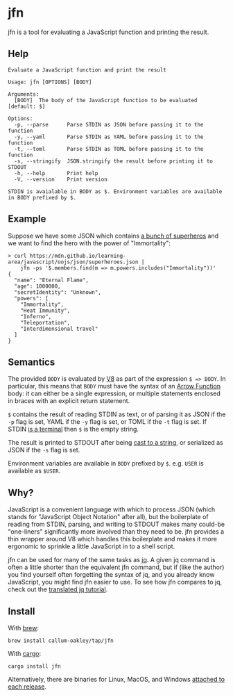 # jfn

jfn is a tool for evaluating a JavaScript function and printing the result.

## Help

```
Evaluate a JavaScript function and print the result

Usage: jfn [OPTIONS] [BODY]

Arguments:
  [BODY]  The body of the JavaScript function to be evaluated [default: $]

Options:
  -p, --parse      Parse STDIN as JSON before passing it to the function
  -y, --yaml       Parse STDIN as YAML before passing it to the function
  -t, --toml       Parse STDIN as TOML before passing it to the function
  -s, --stringify  JSON.stringify the result before printing it to STDOUT
  -h, --help       Print help
  -V, --version    Print version

STDIN is avaialable in BODY as $. Environment variables are available in BODY prefixed by $.
```

## Example

Suppose we have some JSON which contains [a bunch of superheros][] and we want to find the hero with
the power of "Immortality":

```
> curl https://mdn.github.io/learning-area/javascript/oojs/json/superheroes.json |
    jfn -ps '$.members.find(m => m.powers.includes("Immortality"))'
{
  "name": "Eternal Flame",
  "age": 1000000,
  "secretIdentity": "Unknown",
  "powers": [
    "Immortality",
    "Heat Immunity",
    "Inferno",
    "Teleportation",
    "Interdimensional travel"
  ]
}
```

## Semantics

The provided `BODY` is evaluated by [V8][] as part of the expression `$ => BODY`. In particular,
this means that `BODY` must have the syntax of an [Arrow Function][] body: it can either be a single
expression, or multiple statements enclosed in braces with an explicit return statement.

`$` contains the result of reading STDIN as text, or of parsing it as JSON if the `-p` flag is set,
YAML if the `-y` flag is set, or TOML if the `-t` flag is set. If STDIN [is a terminal][] then `$`
is the empty string.

The result is printed to STDOUT after being [cast to a string][], or serialized as JSON if the `-s`
flag is set.

Environment variables are available in `BODY` prefixed by `$`. e.g. `USER` is available as `$USER`.

## Why?

JavaScript is a convenient language with which to process JSON (which stands for "JavaScript Object
Notation" after all), but the boilerplate of reading from STDIN, parsing, and writing to STDOUT
makes many could-be "one-liners" significantly more involved than they need to be. jfn provides a
thin wrapper around V8 which handles this boilerplate and makes it more ergonomic to sprinkle a
little JavaScript in to a shell script.

jfn can be used for many of the same tasks as [jq][]. A given jq command is often a little shorter
than the equivalent jfn command, but if (like the author) you find yourself often forgetting the
syntax of jq, and you already know JavaScript, you might find jfn easier to use. To see how jfn
compares to jq, check out the [translated jq tutorial][].

## Install

With [brew][]:

```
brew install callum-oakley/tap/jfn
```

With [cargo][]:

```
cargo install jfn
```

Alternatively, there are binaries for Linux, MacOS, and Windows [attached to each release][].

[a bunch of superheros]: https://mdn.github.io/learning-area/javascript/oojs/json/superheroes.json
[Arrow Function]: https://developer.mozilla.org/en-US/docs/Web/JavaScript/Reference/Functions/Arrow_functions
[attached to each release]: https://github.com/callum-oakley/jfn/releases
[brew]: https://brew.sh/
[cargo]: https://www.rust-lang.org/tools/install
[cast to a string]: https://developer.mozilla.org/en-US/docs/Web/JavaScript/Reference/Global_Objects/Object/toString
[is a terminal]: https://doc.rust-lang.org/beta/std/io/trait.IsTerminal.html#tymethod.is_terminal
[jq]: https://jqlang.github.io/jq/
[translated jq tutorial]: /tutorial.md
[V8]: https://v8.dev/
